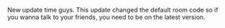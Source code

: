 New update time guys. This update changed the default room code so if you wanna talk to your friends, you need to be on the latest version.
